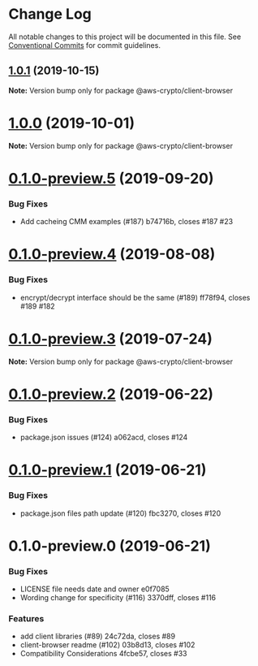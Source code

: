 # Change Log

All notable changes to this project will be documented in this file.
See [Conventional Commits](https://conventionalcommits.org) for commit guidelines.

## [1.0.1](/compare/@aws-crypto/client-browser@1.0.0...@aws-crypto/client-browser@1.0.1) (2019-10-15)

**Note:** Version bump only for package @aws-crypto/client-browser





# [1.0.0](/compare/@aws-crypto/client-browser@0.1.0-preview.5...@aws-crypto/client-browser@1.0.0) (2019-10-01)

**Note:** Version bump only for package @aws-crypto/client-browser





# [0.1.0-preview.5](/compare/@aws-crypto/client-browser@0.1.0-preview.4...@aws-crypto/client-browser@0.1.0-preview.5) (2019-09-20)


### Bug Fixes

* Add cacheing CMM examples (#187) b74716b, closes #187 #23





# [0.1.0-preview.4](/compare/@aws-crypto/client-browser@0.1.0-preview.3...@aws-crypto/client-browser@0.1.0-preview.4) (2019-08-08)


### Bug Fixes

* encrypt/decrypt interface should be the same (#189) ff78f94, closes #189 #182





# [0.1.0-preview.3](/compare/@aws-crypto/client-browser@0.1.0-preview.2...@aws-crypto/client-browser@0.1.0-preview.3) (2019-07-24)

**Note:** Version bump only for package @aws-crypto/client-browser





# [0.1.0-preview.2](/compare/@aws-crypto/client-browser@0.1.0-preview.1...@aws-crypto/client-browser@0.1.0-preview.2) (2019-06-22)


### Bug Fixes

* package.json issues (#124) a062acd, closes #124





# [0.1.0-preview.1](/compare/@aws-crypto/client-browser@0.1.0-preview.0...@aws-crypto/client-browser@0.1.0-preview.1) (2019-06-21)


### Bug Fixes

* package.json files path update (#120) fbc3270, closes #120





# 0.1.0-preview.0 (2019-06-21)


### Bug Fixes

* LICENSE file needs date and owner e0f7085
* Wording change for specificity (#116) 3370dff, closes #116


### Features

* add client libraries (#89) 24c72da, closes #89
* client-browser readme (#102) 03b8d13, closes #102
* Compatibility Considerations 4fcbe57, closes #33
